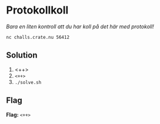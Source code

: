 # Protokollkoll
*Bara en liten kontroll att du har koll på det här med protokoll!*

`nc challs.crate.nu 56412`

## Solution
1. <++>
2. `<++>`
3. `./solve.sh`


## Flag
**Flag:** `<++>`
